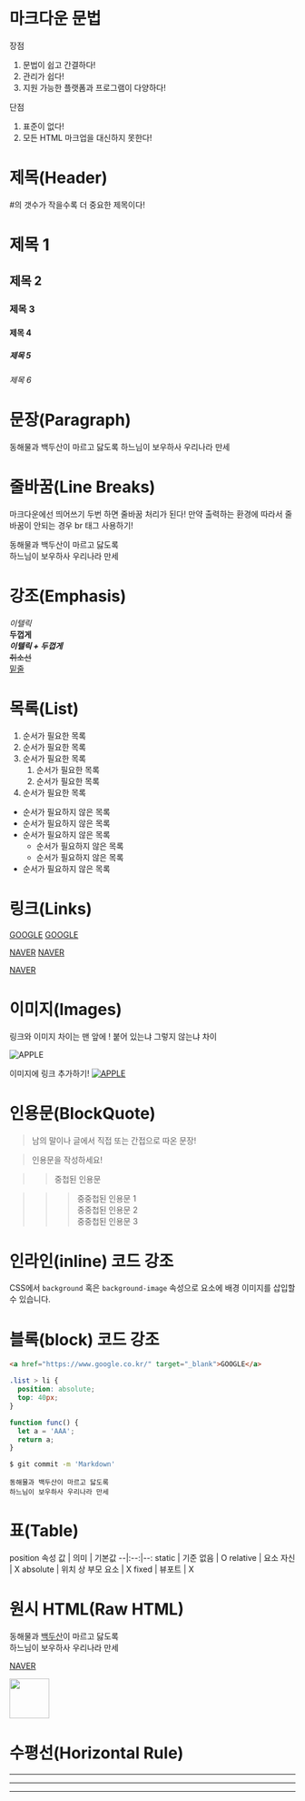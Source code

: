# 마크다운 문법

장점

1. 문법이 쉽고 간결하다!
2. 관리가 쉽다!
3. 지원 가능한 플랫폼과 프로그램이 다양하다!

단점

1. 표준이 없다!
2. 모든 HTML 마크업을 대신하지 못한다!

# 제목(Header)

#의 갯수가 작을수록 더 중요한 제목이다!

# 제목 1

## 제목 2

### 제목 3

#### 제목 4

##### 제목 5

###### 제목 6

# 문장(Paragraph)

동해물과 백두산이 마르고 닳도록
하느님이 보우하사 우리나라 만세

# 줄바꿈(Line Breaks)

마크다운에선 띄어쓰기 두번 하면 줄바꿈 처리가 된다!
만약 출력하는 환경에 따라서 줄바꿈이 안되는 경우 br 태그 사용하기!

동해물과 백두산이 마르고 닳도록  
하느님이 보우하사 우리나라 만세

# 강조(Emphasis)

_이텔릭_  
**두껍게**  
**_이텔릭 + 두껍게_**  
~~취소선~~  
<u>밑줄</u>

# 목록(List)

1. 순서가 필요한 목록
1. 순서가 필요한 목록
1. 순서가 필요한 목록
   1. 순서가 필요한 목록
   1. 순서가 필요한 목록
1. 순서가 필요한 목록

- 순서가 필요하지 않은 목록
- 순서가 필요하지 않은 목록
- 순서가 필요하지 않은 목록
  - 순서가 필요하지 않은 목록
  - 순서가 필요하지 않은 목록
- 순서가 필요하지 않은 목록

# 링크(Links)

<a href="https://google.com">GOOGLE</a>
[GOOGLE](https://google.com)

<a href="https://naver.com" title="NAVER로 이동">NAVER</a>
[NAVER](https://naver.com 'NAVER로 이동')

<a href="https://naver.com" title="NAVER로 이동" target="_blank">NAVER</a>

# 이미지(Images)

링크와 이미지 차이는 맨 앞에 ! 붙어 있는냐 그렇지 않는냐 차이

![APPLE](https://search.pstatic.net/sunny/?src=https%3A%2F%2Fcdn.pixabay.com%2Fphoto%2F2020%2F03%2F31%2F15%2F04%2Fillustration-4988052_1280.png&type=sc960_832)

이미지에 링크 추가하기!
[![APPLE](https://search.pstatic.net/sunny/?src=https%3A%2F%2Fcdn.pixabay.com%2Fphoto%2F2020%2F03%2F31%2F15%2F04%2Fillustration-4988052_1280.png&type=sc960_832)](https://www.apple.com/kr/?afid=p240%7Cuc~p872_kw1808&cid=aos-kr-kwna-Brand-nbs)

# 인용문(BlockQuote)

> 남의 말이나 글에서 직접 또는 간접으로 따온 문장!

> 인용문을 작성하세요!

> > 중첩된 인용문

> > > 중중첩된 인용문 1  
> > > 중중첩된 인용문 2  
> > > 중중첩된 인용문 3

# 인라인(inline) 코드 강조

CSS에서 `background` 혹은
`background-image` 속성으로 요소에 배경
이미지를 삽입할 수 있습니다.

# 블록(block) 코드 강조

```html
<a href="https://www.google.co.kr/" target="_blank">GOOGLE</a>
```

```css
.list > li {
  position: absolute;
  top: 40px;
}
```

```javascript
function func() {
  let a = 'AAA';
  return a;
}
```

```bash
$ git commit -m 'Markdown'
```

```plaintext
동해물과 백두산이 마르고 닳도록
하느님이 보우하사 우리나라 만세
```

# 표(Table)

position 속성
값 | 의미 | 기본값
--|:--:|--:
static | 기준 없음 | O
relative | 요소 자신 | X
absolute | 위치 상 부모 요소 | X
fixed | 뷰포트 | X

# 원시 HTML(Raw HTML)

동해물과 <span style="text-decoration: underline;">백두산</span>이 마르고 닳도록<br />
하느님이 보우하사 우리나라 만세

<a href="https://naver.com" title="NAVER로 이동" target="_blank">NAVER</a>

<img width="70" src="" alt="" />

# 수평선(Horizontal Rule)

---

***

___
